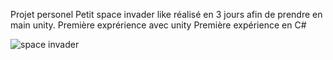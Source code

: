 Projet personel
Petit space invader like réalisé en 3 jours afin de prendre en main unity.
Première exprérience avec unity
Première expérience en C#

![space invader](https://camo.githubusercontent.com/8cf06af25b532673161bba1a8862a4472afd1778/687474703a2f2f696d6731312e686f7374696e67706963732e6e65742f706963732f33363830323353637265656e53686f74323031373031303461743133343833342e706e67)